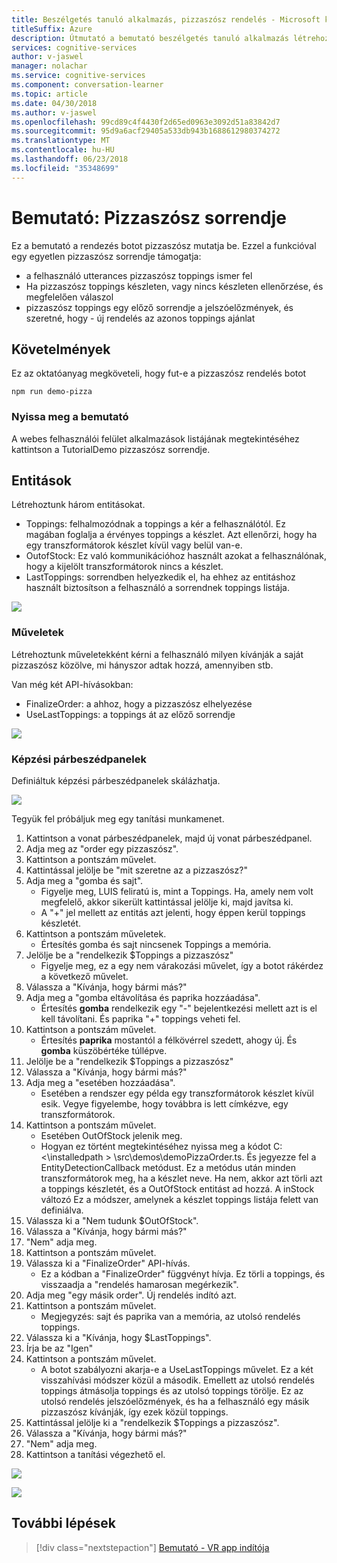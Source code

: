 ```yaml
---
title: Beszélgetés tanuló alkalmazás, pizzaszósz rendelés - Microsoft kognitív szolgáltatásokat bemutató |} Microsoft Docs
titleSuffix: Azure
description: Útmutató a bemutató beszélgetés tanuló alkalmazás létrehozásához.
services: cognitive-services
author: v-jaswel
manager: nolachar
ms.service: cognitive-services
ms.component: conversation-learner
ms.topic: article
ms.date: 04/30/2018
ms.author: v-jaswel
ms.openlocfilehash: 99cd89c4f4430f2d65ed0963e3092d51a83842d7
ms.sourcegitcommit: 95d9a6acf29405a533db943b1688612980374272
ms.translationtype: MT
ms.contentlocale: hu-HU
ms.lasthandoff: 06/23/2018
ms.locfileid: "35348699"
---
```

# <a name="demo-pizza-order"></a>Bemutató: Pizzaszósz sorrendje
Ez a bemutató a rendezés botot pizzaszósz mutatja be. Ezzel a funkcióval egy egyetlen pizzaszósz sorrendje támogatja:

- a felhasználó utterances pizzaszósz toppings ismer fel
- Ha pizzaszósz toppings készleten, vagy nincs készleten ellenőrzése, és megfelelően válaszol
- pizzaszósz toppings egy előző sorrendje a jelszóelőzmények, és szeretné, hogy - új rendelés az azonos toppings ajánlat

## <a name="requirements"></a>Követelmények
Ez az oktatóanyag megköveteli, hogy fut-e a pizzaszósz rendelés botot

    npm run demo-pizza

### <a name="open-the-demo"></a>Nyissa meg a bemutató

A webes felhasználói felület alkalmazások listájának megtekintéséhez kattintson a TutorialDemo pizzaszósz sorrendje. 

## <a name="entities"></a>Entitások

Létrehoztunk három entitásokat.

- Toppings: felhalmozódnak a toppings a kér a felhasználótól. Ez magában foglalja a érvényes toppings a készlet. Azt ellenőrzi, hogy ha egy transzformátorok készlet kívül vagy belül van-e.
- OutofStock: Ez való kommunikációhoz használt azokat a felhasználónak, hogy a kijelölt transzformátorok nincs a készlet.
- LastToppings: sorrendben helyezkedik el, ha ehhez az entitáshoz használt biztosítson a felhasználó a sorrendnek toppings listája.

![](../media/tutorial_pizza_entities.PNG)

### <a name="actions"></a>Műveletek

Létrehoztunk műveletekként kérni a felhasználó milyen kívánják a saját pizzaszósz közölve, mi hányszor adtak hozzá, amennyiben stb.

Van még két API-hívásokban:

- FinalizeOrder: a ahhoz, hogy a pizzaszósz elhelyezése
- UseLastToppings: a toppings át az előző sorrendje 

![](../media/tutorial_pizza_actions.PNG)

### <a name="training-dialogs"></a>Képzési párbeszédpanelek
Definiáltuk képzési párbeszédpanelek skálázhatja. 

![](../media/tutorial_pizza_dialogs.PNG)

Tegyük fel próbáljuk meg egy tanítási munkamenet.

1. Kattintson a vonat párbeszédpanelek, majd új vonat párbeszédpanel.
1. Adja meg az "order egy pizzaszósz".
2. Kattintson a pontszám művelet.
3. Kattintással jelölje be "mit szeretne az a pizzaszósz?"
4. Adja meg a "gomba és sajt".
    - Figyelje meg, LUIS feliratú is, mint a Toppings. Ha, amely nem volt megfelelő, akkor sikerült kattintással jelölje ki, majd javítsa ki.
    - A "+" jel mellett az entitás azt jelenti, hogy éppen kerül toppings készletét.
5. Kattintson a pontszám műveletek.
    - Értesítés gomba és sajt nincsenek Toppings a memória.
3. Jelölje be a "rendelkezik $Toppings a pizzaszósz"
    - Figyelje meg, ez a egy nem várakozási művelet, így a botot rákérdez a következő művelet.
6. Válassza a "Kívánja, hogy bármi más?"
7. Adja meg a "gomba eltávolítása és paprika hozzáadása".
    - Értesítés **gomba** rendelkezik egy "-" bejelentkezési mellett azt is el kell távolítani. És paprika "+" toppings veheti fel.
2. Kattintson a pontszám művelet.
    - Értesítés **paprika** mostantól a félkövérrel szedett, ahogy új. És **gomba** küszöbértéke túllépve.
8. Jelölje be a "rendelkezik $Toppings a pizzaszósz"
6. Válassza a "Kívánja, hogy bármi más?"
7. Adja meg a "esetében hozzáadása".
    - Esetében a rendszer egy példa egy transzformátorok készlet kívül esik. Vegye figyelembe, hogy továbbra is lett címkézve, egy transzformátorok.
2. Kattintson a pontszám művelet.
    - Esetében OutOfStock jelenik meg.
    - Hogyan ez történt megtekintéséhez nyissa meg a kódot C:\<\installedpath > \src\demos\demoPizzaOrder.ts. És jegyezze fel a EntityDetectionCallback metódust. Ez a metódus után minden transzformátorok meg, ha a készlet neve. Ha nem, akkor azt törli azt a toppings készletét, és a OutOfStock entitást ad hozzá. A inStock változó Ez a módszer, amelynek a készlet toppings listája felett van definiálva.
6. Válassza ki a "Nem tudunk $OutOfStock".
7. Válassza a "Kívánja, hogy bármi más?"
8. "Nem" adja meg.
9. Kattintson a pontszám művelet.
10. Válassza ki a "FinalizeOrder" API-hívás. 
    - Ez a kódban a "FinalizeOrder" függvényt hívja. Ez törli a toppings, és visszaadja a "rendelés hamarosan megérkezik". 
2. Adja meg "egy másik order". Új rendelés indító azt.
9. Kattintson a pontszám művelet.
    - Megjegyzés: sajt és paprika van a memória, az utolsó rendelés toppings.
1. Válassza ki a "Kívánja, hogy $LastToppings".
2. Írja be az "Igen"
3. Kattintson a pontszám művelet.
    - A botot szabályozni akarja-e a UseLastToppings művelet. Ez a két visszahívási módszer közül a második. Emellett az utolsó rendelés toppings átmásolja toppings és az utolsó toppings törölje. Ez az utolsó rendelés jelszóelőzmények, és ha a felhasználó egy másik pizzaszósz kívánják, így ezek közül toppings.
2. Kattintással jelölje ki a "rendelkezik $Toppings a pizzaszósz".
3. Válassza a "Kívánja, hogy bármi más?"
8. "Nem" adja meg.
4. Kattintson a tanítási végezhető el.

![](../media/tutorial_pizza_callbackcode.PNG)

![](../media/tutorial_pizza_apicalls.PNG)

## <a name="next-steps"></a>További lépések

> [!div class="nextstepaction"]
> [Bemutató - VR app indítója](./demo-vr-app-launcher.md)
